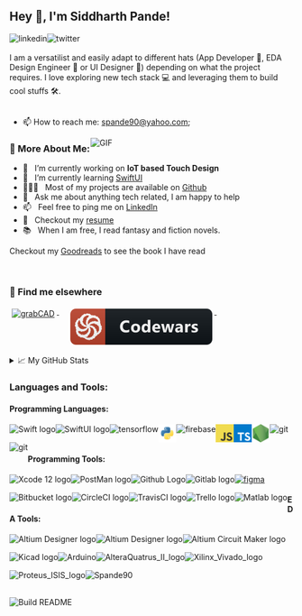 
## Hey 👋, I'm Siddharth Pande!
<a href="https://www.linkedin.com/in/siddharth-pande-46a44a26?lipi=urn%3Ali%3Apage%3Ad_flagship3_profile_view_base_contact_details%3BTzORptkZQcuKkuzm7I22Ow%3D%3D"><img align='left' alt="linkedin" src="https://raw.githubusercontent.com/rahul-jha98/rahul-jha98/561d474902b59c7429ec22bb73e225696c27b202/assets/linkedin.svg" height='18px'/></a>
<a href='https://twitter.com/spande90/'><img align='left' alt="twitter" src="https://raw.githubusercontent.com/rahul-jha98/rahul-jha98/561d474902b59c7429ec22bb73e225696c27b202/assets/twitter.svg" height='18px'/></a>
<br>
<br>
I am a versatilist and easily adapt to different hats (App Developer 📱, EDA Design Engineer 🤖 or UI Designer 🎨) depending on what the project requires. I love exploring new tech stack 💻 and leveraging them to build cool stuffs 🛠️. 
<br/>
<br/>
 - 📫 How to reach me: [spande90@yahoo.com](mailto:spande90@yahoo.com);
<img align="right" alt="GIF" src="https://cdn.dribbble.com/users/1059583/screenshots/4171367/coding-freak.gif" width="360px"/>
  
### 🧐 More About Me:

- 🔭 &nbsp; I’m currently working on **IoT based Touch Design**
- 🌱 &nbsp; I’m currently learning [SwiftUI](https://developer.apple.com/xcode/swiftui/) 
- 👨🏻‍💻 &nbsp; Most of my projects are available on [Github](https://github.com/Spande90?tab=repositories)
- 💬 &nbsp; Ask me about anything tech related, I am happy to help
- 📫 &nbsp; Feel free to ping me on [LinkedIn](https://www.linkedin.com/in/siddharth-pande-46a44a26/)
- 📝 &nbsp; Checkout my [resume](https://drive.google.com/file/d/105ZOPsDAtEw9iXS_PSIkvXHO7O-Kyt2C/view?usp=sharing)
- 📚 &nbsp; When I am free, I read fantasy and fiction novels. 

Checkout my [Goodreads](https://www.goodreads.com/user/show/13334817-siddharth-pande) to see the book I have read

<br>

### 📢 Find me elsewhere
<p align="left">
 <a href="https://grabcad.com/siddharth.pande-1">
    <img src="https://www.3d-grenzenlos.de/wp/wp-content/uploads/2017/05/grabcad_logo.png" alt="grabCAD" style="vertical-align:top; margin:4px">
  </a>&nbsp;&nbsp;&nbsp;
  
  <a href="https://www.codewars.com/users/WolverinE90">
    <img src="https://raw.githubusercontent.com/AbhishekMaira10/AbhishekMaira10/master/Resources/svg/codewars.svg" alt="codewars" style="vertical-align:top; margin:4px">
  </a> &nbsp;&nbsp;&nbsp;
</p>

<details>
<summary>📈 My GitHub Stats</summary>

<p align="center"> <img src="https://github-readme-stats.vercel.app/api?username=Spande90&show_icons=true&theme=gotham" alt="Spande90" />

</details>

### Languages and Tools:
#### Programming Languages:

<a href="https://Swift.org/" target="_blank"> <img align="left" src="https://gamefromscratch.com/wp-content/uploads/2020/07/swift150-1.png" alt="Swift logo" height="32px" ></a>
<a href="https://developer.apple.com/xcode/swiftui/" target="_blank"> <img align="left" src="https://developer.apple.com/assets/elements/icons/swiftui/swiftui-96x96.png" alt="SwiftUI logo" height="32px" ></a>

<a href="https://www.tensorflow.org" target="_blank"> <img align="left" src="https://www.vectorlogo.zone/logos/tensorflow/tensorflow-icon.svg" alt="tensorflow" height="32px"/> </a> 
<a href="https://www.python.org" target="_blank"><img align="left" alt="Python" height ="32px" src="https://raw.githubusercontent.com/github/explore/80688e429a7d4ef2fca1e82350fe8e3517d3494d/topics/python/python.png"></a>
<a href="https://firebase.google.com/" target="_blank"> <img align="left" src="https://www.vectorlogo.zone/logos/firebase/firebase-icon.svg" alt="firebase" height ="32px"/> </a>
<a href="https://developer.mozilla.org/en-US/docs/Web/JavaScript" target="_blank"> <img align="left" alt="JavaScript" height ="32px"  src="https://raw.githubusercontent.com/github/explore/80688e429a7d4ef2fca1e82350fe8e3517d3494d/topics/javascript/javascript.png"> </a>
<a href="https://www.typescriptlang.org/" target="_blank"><img align="left" alt="Typescirpt" height ="32px" src="https://raw.githubusercontent.com/github/explore/80688e429a7d4ef2fca1e82350fe8e3517d3494d/topics/typescript/typescript.png"></a>
<a href="https://nodejs.org" target="_blank"><img align="left" alt="Node.js" height ="32px" src="https://raw.githubusercontent.com/github/explore/80688e429a7d4ef2fca1e82350fe8e3517d3494d/topics/nodejs/nodejs.png"></a>
<a href="https://git-scm.com/" target="_blank"> <img src="https://www.vectorlogo.zone/logos/git-scm/git-scm-icon.svg" align="left" alt="git" height='32px'/> </a>
<a href="https://ieeexplore.ieee.org/document/1620780" target="_blank"> <img src="https://mark.trademarkia.com/services/logo.ashx?sid=87411999" align="left" alt="git" height='32px'/> </a>
<br>
<br>
#### Programming Tools:

<a href="https://developer.apple.com/xcode/" target="_blank"> <img align="left" src="https://th.bing.com/th/id/OIP.Gi33E2gejxQc9AHURxXrjQAAAA?pid=Api&rs=1" alt="Xcode 12 logo" height="32px" ></a>
<a href="https://www.postman.com/" target="_blank"> <img align="left" src="https://media.glassdoor.com/sql/1926052/postman-squarelogo-1522909460182.png" alt="PostMan logo" height="32px" ></a>
<a href="https://github.com/" target="_blank"> <img align="left" src="https://github.githubassets.com/images/modules/logos_page/GitHub-Mark.png" alt="Github Logo" height="32px"/> </a>
<a href="https://gitlab.com/gitlab-com" target="_blank"> <img align="left" src="https://upload.wikimedia.org/wikipedia/commons/thumb/1/18/GitLab_Logo.svg/2000px-GitLab_Logo.svg.png" alt="Gitlab logo" height="32px" ></a>
<a href="https://bitbucket.org/product/" target="_blank"> <img align="left" src="https://seeklogo.com/images/B/bitbucket-logo-D072214725-seeklogo.com.png" alt="Bitbucket logo" height="32px" ></a>
<a href="https://www.figma.com/" target="_blank"> <img src="https://www.vectorlogo.zone/logos/figma/figma-icon.svg" alt="figma" height=
"32px"/> </a>
<a href="https://circleci.com/" target="_blank"> <img align="left" src="https://www.bing.com/th?id=AMMS_cbddb306e222b4c14bd037cfc20d0c19&w=72&h=72&c=7&rs=1&qlt=80&cdv=1&pid=16.1" alt="CircleCI logo" height="32px" ></a>
<a href="https://www.travis-ci.com/" target="_blank"> <img align="left" src="https://clipartsworld.com/images/travis-ci-png-8.png" alt="TravisCI logo" height="32px" ></a>
<a href="https://trello.com/" target="_blank"> <img align="left" src="https://cdn.freebiesupply.com/logos/thumbs/2x/trello-logo.png" alt="Trello logo" height="32px" ></a>
<a href="https://www.mathworks.com/products/matlab.html" target="_blank"> <img align="left" src="https://th.bing.com/th/id/OIP.zyhjIjnbbgK8CbzKa_U2DwHaGp?pid=Api&rs=1" alt="Matlab logo" height="32px" ></a>
<br>

#### EDA Tools:
<a href="https://www.altium.com/" target="_blank"> <img align="left" src="https://www.altium.com/altium-designer/themes/custom/altium/dist/images/logo-ad-black.svg" alt="Altium Designer logo" height="32px" ></a>
<a href="https://www.ni.com/en-in/shop/software/products/multisim.html" target="_blank"> <img align="left" src="https://ni.scene7.com/is/image/ni/Multisim_BG?$ni-icon-pm$" alt="Altium Designer logo" height="32px" ></a>
<a href="https://www.altium.com/" target="_blank"> <img align="left" src="https://circuitmaker.com/Content/Images/logo-min-a.png" alt="Altium Circuit Maker logo" height="32px" ></a>
<a href="http://www.kicad-pcb.org/" target="_blank"> <img align="left" src="https://avatars.githubusercontent.com/u/3374914?s=200&v=4" alt = "Kicad logo" height="32px" ></a>
<a href="http://www.kicad-pcb.org/" target="_blank"> <img align="left" src="https://camo.githubusercontent.com/a9e049ade1147226016feb1ab0024b7e09cf5e6ce7921aa9e7326942f98c71dd/687474703a2f2f636f6e74656e742e61726475696e6f2e63632f6272616e642f61726475696e6f2d636f6c6f722e737667" alt = "Arduino" height="32px" ></a>
<a href="https://www.intel.com/content/www/us/en/products/programmable.html" target="_blank"> <img align="left" src="https://fpgasoftware.intel.com/static/v2/img/download/dl-software-logo-quartus.png" alt="AlteraQuatrus_II_logo" height="32px" ></a>
<a href="https://www.xilinx.com/products/design-tools/vivado.html#gettingStarted" target="_blank"> <img align="left" src="https://upload.wikimedia.org/wikipedia/en/thumb/0/00/XilinxVivado_Logo.jpg/393px-XilinxVivado_Logo.jpg" alt="Xilinx_Vivado_logo" height="32px" ></a>
<a href="https://www.labcenter.com/" target="_blank"> <img align="left" src="https://www.labcenter.com/home/images/30yearsLogo.png" alt="Proteus_ISIS_logo" height="32px" ></a>
<br>
<br>
 <p align="left"> <img src="https://komarev.com/ghpvc/?username=Spande90" alt="Spande90" /> </p>
</br>
<a href="https://github.com/vidyabhandary/vidyabhandary/actions"><img src="https://github.com/vidyabhandary/vidyabhandary/workflows/Build%20README/badge.svg" align="left" alt="Build README"></a>
